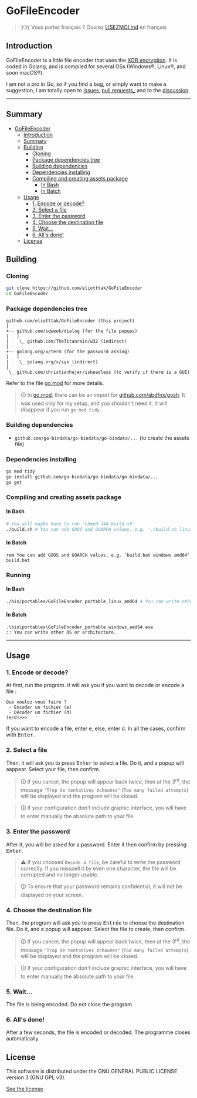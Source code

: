 # GoFileEncoder

> &#x1F1EB;&#x1F1F7; Vous parlez français ? Ouvrez [LISEZMOI.md](LISEZMOI.md) en français

## Introduction

GoFileEncoder is a little file encoder that uses the [XOR encryption](https://en.wikipedia.org/wiki/XOR_cipher). It is coded in Golang, and is compiled for several OSs (Windows&reg;, Linux&reg;, and soon macOS&reg;).

I am not a pro in Go, so if you find a bug, or simply want to make a suggestion, I am totally open to [issues](https://github.com/eliotttak/GoFileEncoder/issues), [pull requests_](https://github.com/eliotttak/GoFileEncoder/pulls) and to the [discussion](https://github.com/eliotttak/GoFileEncoder/discussions).

---

## Summary
- [GoFileEncoder](#gofileencoder)
  - [Introduction](#introduction)
  - [Summary](#summary)
  - [Building](#building)
    - [Cloning](#cloning)
    - [Package dependencies tree](#package-dependencies-tree)
    - [Building dependencies](#building-dependencies)
    - [Dependencies installing](#dependencies-installing)
    - [Compiling and creating assets package](#compiling-and-creating-assets-package)
      - [In Bash](#in-bash)
      - [In Batch](#in-batch)
  - [Usage](#usage)
    - [1. Encode or decode?](#1-encode-or-decode)
    - [2. Select a file](#2-select-a-file)
    - [3. Enter the password](#3-enter-the-password)
    - [4. Choose the destination file](#4-choose-the-destination-file)
    - [5. Wait...](#5-wait)
    - [6. All's done!](#6-alls-done)
  - [License](#license)


## Building

### Cloning

```bash
git clone https://github.com/eliotttak/GoFileEncoder
cd GoFileEncoder
```

###  Package dependencies tree

```plaintext
github.com/eliotttak/GoFileEncoder (this project)
|
+-- github.com/sqweek/dialog (for the file popups)
|   |
|    \_ github.com/TheTitanrain/w32 (indirect)
|
+-- golang.org/x/term (for the password asking)
|   |
|    \_ golang.org/x/sys (indirect)
|
 \_ github.com/christianhujer/isheadless (to verify if there is a GUI)
```

Refer to the file [go.mod](./go.mod) for more details.
> &#x1F6C8; In [go.mod](./go.mod), there can be an import for [github.com/abdfnx/gosh](https://github.com/abdfnx/gosh). It was used only for my setup, and you shouldn't need it. It will disappear if you run `go mod tidy`.

### Building dependencies
- `github.com/go-bindata/go-bindata/go-bindata/...` (to create the assets file)

### Dependencies installing
```bash
go mod tidy
go install github.com/go-bindata/go-bindata/go-bindata/...
go get
```

### Compiling and creating assets package

#### In Bash
```bash
# You will maybe have to run 'chmod 744 build.sh'
./build.sh # You can add GOOS and GOARCH values, e.g. './build.sh linux amd64'
```

#### In Batch
```batch
rem You can add GOOS and GOARCH values, e.g. 'build.bat windows amd64'
build.bat
```

### Running
#### In Bash
```bash
./bin/portables/GoFileEncoder_portable_linux_amd64 # You can write other OS or architecture.
```

#### In Batch
```batch
.\bin\portables\GoFileEncoder_portable_windows_amd64.exe
:: You can write other OS or architecture.
```

---

## Usage

### 1. Encode or decode?

At first, run the program. It will ask you if you want to decode or encode a file :
```plaintext
Que voulez-vous faire ?
 - Encoder un fichier (e)
 - Décoder un fichier (d)
(e/d)>>>
```

If you want to encode a file, enter <kbd>e</kbd>, else, enter <kbd>d</kbd>. In all the cases, confirm with <kbd>Enter</kbd>.

### 2. Select a file

Then, it will ask you to press <kbd>Enter</kbd> to select a file. Do it, and a popup will aappear. Select your file, then confirm.
> &#x1F6C8; If you cancel, the popup will appear back twice, then at the 3<sup>rd</sup>, the message `"Trop de tentatives échouées"` (`Too many failed attempts`) will be displayed and the program will be closed.

> &#x1F6C8; If your configuration don't include graphic interface, you will have to enter manually the absolute path to your file.


### 3. Enter the password

After it, you will be asked for a password. Enter it then confirm by pressing <kbd>Enter</kbd>.
> &#x26A0; If you choosed `Decode a file`, be careful to write the password correctly. If you misspell it by even one character, the file will be corrupted and no longer usable.

> &#x1F6C8; To ensure that your password remains confidential, it will not be displayed on your screen.

### 4. Choose the destination file

Then, the program will ask you to press <kbd>Entrée</kbd> to choose the destination file. Do it, and a popup will aappear. Select the file to create, then confirm.
> &#x1F6C8; If you cancel, the popup will appear back twice, then at the 3<sup>rd</sup>, the message `"Trop de tentatives échouées"` (`Too many failed attempts`) will be displayed and the program will be closed.

> &#x1F6C8; If your configuration don't include graphic interface, you will have to enter manually the absolute path to your file.

### 5. Wait...

The file is being encoded. Do not close the program.

### 6. All's done!
After a few seconds, the file is encoded or decoded. The programme closes automatically.

## License
This software is distributed under the GNU GENERAL PUBLIC LICENSE version 3 (GNU GPL v3).

[See the license](LICENSE)

